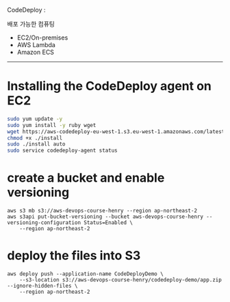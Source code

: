 CodeDeploy :

배포 가능한 컴퓨팅
- EC2/On-premises
- AWS Lambda
- Amazon ECS

---

# Installing the CodeDeploy agent on EC2

```bash
sudo yum update -y
sudo yum install -y ruby wget
wget https://aws-codedeploy-eu-west-1.s3.eu-west-1.amazonaws.com/latest/install
chmod +x ./install
sudo ./install auto
sudo service codedeploy-agent status
```


# create a bucket and enable versioning
```
aws s3 mb s3://aws-devops-course-henry --region ap-northeast-2
aws s3api put-bucket-versioning --bucket aws-devops-course-henry --versioning-configuration Status=Enabled \
    --region ap-northeast-2
```

# deploy the files into S3
```
aws deploy push --application-name CodeDeployDemo \
    --s3-location s3://aws-devops-course-henry/codedeploy-demo/app.zip --ignore-hidden-files \
    --region ap-northeast-2
```